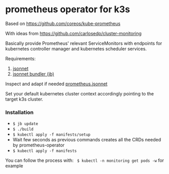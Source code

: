 # prometheus operator for k3s

Based on https://github.com/coreos/kube-prometheus 

With ideas from https://github.com/carlosedp/cluster-monitoring

Basically provide Prometheus' relevant ServiceMonitors with endpoints for kubernetes controller manager
and kubernetes scheduler services.

Requirements:
1. [jsonnet](https://github.com/google/jsonnet)
2. [jsonnet bundler (jb)](https://github.com/jsonnet-bundler/jsonnet-bundler)

Inspect and adapt if needed [prometheus.jsonnet](https://github.com/jeka/k3s-stuff/blob/master/prometheus/prometheus.jsonnet)

Set your default kubernetes cluster context accordingly pointing to the target k3s cluster.

### Installation

* `$ jb update`
* `$ ./build`
* `$ kubectl apply -f manifests/setup`
*  Wait few seconds as previous commands creates all the CRDs needed by prometheus-operator
* `$ kubectl apply -f manifests`

You can follow the process with:
` $ kubectl -n monitoring get pods -w` for example


